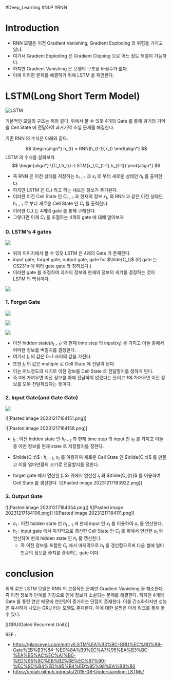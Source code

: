 #Deep_Learning #NLP #RNN

# Introduction

* RNN 모델은 이전 Gradient Vanishing, Gradient Exploding 의 위험을 가지고 있다.
* 여기서 Gradient Exploding 은 Gradient Clipping 으로 어느 정도 해결이 가능하다.
* 하지만 Gradient Vanishing 은 모델의 구조상 바뀔수가 없다.
* 이에 이러한 문제를 해결하기 위해 LSTM 을 제안한다.

# LSTM(Long Short Term Model)


![LSTM](https://cdn.jsdelivr.net/gh/Glanceyes/Image-Repository/2022/03/19/20220319_1647681564.png)

기본적인 모델의 구조는 위와 같다.
위에서 볼 수 있듯 4개의 Gate 를 통해 과거의 기억을 Cell State 에 전달하여 과거기억 소실 문제를 해결한다.

기존 RNN 의 수식은 아래와 같다.

$$
\begin{align*}
h_{t} = RNN(h_{t-1},x_t)
\end{align*}
$$
LSTM 의 수식을 살펴보자
$$
\begin{align*}
\{C_t,h_t\}=LSTM(x_t,C_{t-1},h_{t-1})
\end{align*}
$$

* 즉 RNN 은 이전 상태를 저장하는 $h_{t-1}$ 과 $x_t$ 로 부터 새로운 상태인 $h_t$ 를 출력한다.
* 하지만 LSTM 은 C_t 라고 하는 새로운 정보가 추가된다.
* 이러한 이전 Cell State 인 $C_{t-1}$ 과 현재의 정보 $x_t$, 와 RNN 과 같은 이전 상태인 $h_{t-1}$ 로 부터 새로운 Cell State 인 $C_{t}$ 를 출력한다.
* 이러한 C_t 는 4개의 gate 를 통해 구해진다.
* 그렇다면 이제 $C_t$ 를 조절하는 4개의 gate 에 대해 알아보자
### 0. LSTM's 4 gates
![](https://i.imgur.com/4VjT0mX.png)

* 위의 이미지에서 볼 수 있듯 LSTM 은 4래의 Gate 가 존재한다.
* input gate, forget gate, output gate, gate for $\tilde{C_t}$ (이 gate 는 CS231n 에 따라 gate gate 라 칭하겠다.)
* 이러한 gate 를 조절하여 과거의 정보와 현재의 정보의 세기를 결정하는 것이 LSTM 의 핵심이다.

![](https://i.imgur.com/U6TzP3U.png)


### 1. Forget Gate

![](https://i.imgur.com/KyBo1MO.png)

![](`https://i.imgur.com/bhPxvH9.png)

![](https://i.imgur.com/gfAToGq.png)

* 이전 hidden state($h_{t-1}$) 와 현재 time step 의 input($x_t$) 을 가지고 이들 중에서 어떠한 정보를 버릴지를 결정한다.
* 여기서 $f_t$ 의 값은 0~1 사이의 값을 가진다.
* 또한 $f_t$ 의 값은 multiple 로 Cell State 에 전달이 된다.
* 이는 어느정도의 세기로 이전 정보를 Cell State 로 전달할지를 정하게 된다.
* 즉 0에 가까우면 이전 정보를 아예 전달하지 않겠다는 뜻이고 1에 가까우면 이전 정보를 모두 전달하겠다는 뜻이다.

### 2. Input Gate(and Gate Gate)

![](https://i.imgur.com/5urganh.png)

![[Pasted image 20231217164151.png]]

![[Pasted image 20231217164158.png]]

* $i_t$ : 이전 hidden state 인 $h_{t-1}$ 과 현재 time step 의 input 인 $x_t$ 를 가지고 이들 중 어떤 정보를 현재 state 로 지정할지를 정한다.
* $\tilde{C_t}$  : $h_{t-1}$, $x_t$ 를 이용하여 새로운 Cell State 인 $\tilde{C_t}$ 를 만들고 이를 얼마만큼의 크기로 전달할지를 정한다.

* forget gate 에서 연산한 ${f_t}$ 와 위에서 연산한 $i_t$ 와 $\tilde{C_{t}}$ 를 이용하여 Cell State 를 갱신한다.
![[Pasted image 20231217183922.png]]

### 3. Output Gate

![[Pasted image 20231217184054.png]]
![[Pasted image 20231217184106.png]]
![[Pasted image 20231217184111.png]]

* $o_t$ : 이전 hidden state 인 $h_{t-1}$ 과 현재 input 인 $x_t$ 를 이용하여 $o_t$ 를 연산한다.
* $h_t$ : input gate 에서 마지막으로 갱신한 Cell State 인 $C_t$ 를 위에서 연산한 $o_t$ 와 연산하여 현재 hidden state 인 $h_t$ 를 갱신한다.
	* 즉 이전 정보를 포함한 $C_t$ 에서 마지막으로 $h_t$ 를 갱신함으로써 다음 셀에 얼마만큼의 정보를 줄지를 결정하는 gate 이다.


# conclusion

위와 같은 LSTM 모델은 RNN 의 고질적인 문제인 Gradient Vanishing 을 해소한다.
즉 이전 정보가 단계를 거침으로 인해 정보가 소실되는 문제를 해결한다.
하지만 4개의 Gate 를 통한 연산 때문에 연산량이 증가하는 단점이 존재한다.
이를 간소화하지만 성능은 유사하게 나오는 GRU 라는 모델도 존재한다.
이에 대한 설명은 아래 링크를 통해 볼 수 있다.


[[GRU(Gated Recurrent Unit)]]

REF : 
* https://glanceyes.com/entry/LSTM%EA%B3%BC-GRU%EC%9D%98-Gate%EB%B3%84-%ED%8A%B9%EC%A7%95%EA%B3%BC-%EA%B5%AC%EC%A1%B0-%ED%95%9C%EB%B2%88%EC%97%90-%EC%9D%B4%ED%95%B4%ED%95%98%EA%B8%B0
* https://colah.github.io/posts/2015-08-Understanding-LSTMs/
